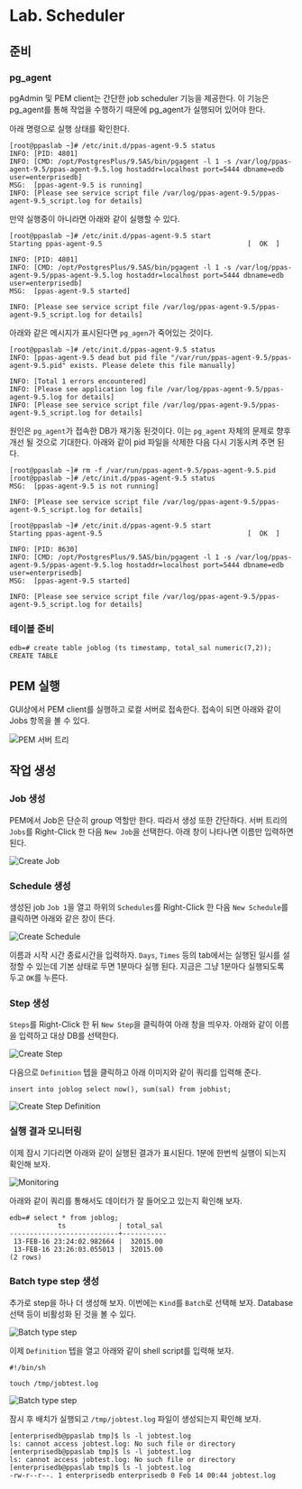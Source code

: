 # Lab. Scheduler

## 준비

### pg_agent

pgAdmin 및 PEM client는 간단한 job scheduler 기능을 제공한다. 이 기능은 pg_agent를 통해 작업을 수행하기 때문에 pg_agent가 실행되어 있어야 한다.

아래 명령으로 실행 상태를 확인한다.
```
[root@ppaslab ~]# /etc/init.d/ppas-agent-9.5 status
INFO: [PID: 4801]
INFO: [CMD: /opt/PostgresPlus/9.5AS/bin/pgagent -l 1 -s /var/log/ppas-agent-9.5/ppas-agent-9.5.log hostaddr=localhost port=5444 dbname=edb user=enterprisedb]
MSG:  [ppas-agent-9.5 is running]
INFO: [Please see service script file /var/log/ppas-agent-9.5/ppas-agent-9.5_script.log for details]
```

만약 실행중이 아니라면 아래와 같이 실행할 수 있다.

```
[root@ppaslab ~]# /etc/init.d/ppas-agent-9.5 start
Starting ppas-agent-9.5                                    [  OK  ]

INFO: [PID: 4801]
INFO: [CMD: /opt/PostgresPlus/9.5AS/bin/pgagent -l 1 -s /var/log/ppas-agent-9.5/ppas-agent-9.5.log hostaddr=localhost port=5444 dbname=edb user=enterprisedb]
MSG:  [ppas-agent-9.5 started]

INFO: [Please see service script file /var/log/ppas-agent-9.5/ppas-agent-9.5_script.log for details]
```

아래와 같은 메시지가 표시된다면 `pg_agen`가 죽어있는 것이다.

```
[root@ppaslab ~]# /etc/init.d/ppas-agent-9.5 status
INFO: [ppas-agent-9.5 dead but pid file "/var/run/ppas-agent-9.5/ppas-agent-9.5.pid" exists. Please delete this file manually]

INFO: [Total 1 errors encountered]
INFO: [Please see application log file /var/log/ppas-agent-9.5/ppas-agent-9.5.log for details]
INFO: [Please see service script file /var/log/ppas-agent-9.5/ppas-agent-9.5_script.log for details]
```

원인은 `pg_agent`가 접속한 DB가 재기동 된것이다. 이는 `pg_agent` 자체의 문제로 향후 개선 될 것으로 기대한다. 아래와 같이 pid 파일을 삭제한 다음 다시 기동시켜 주면 된다.

```
[root@ppaslab ~]# rm -f /var/run/ppas-agent-9.5/ppas-agent-9.5.pid
[root@ppaslab ~]# /etc/init.d/ppas-agent-9.5 status
MSG:  [ppas-agent-9.5 is not running]

INFO: [Please see service script file /var/log/ppas-agent-9.5/ppas-agent-9.5_script.log for details]

[root@ppaslab ~]# /etc/init.d/ppas-agent-9.5 start
Starting ppas-agent-9.5                                    [  OK  ]

INFO: [PID: 8630]
INFO: [CMD: /opt/PostgresPlus/9.5AS/bin/pgagent -l 1 -s /var/log/ppas-agent-9.5/ppas-agent-9.5.log hostaddr=localhost port=5444 dbname=edb user=enterprisedb]
MSG:  [ppas-agent-9.5 started]

INFO: [Please see service script file /var/log/ppas-agent-9.5/ppas-agent-9.5_script.log for details]

```

### 테이블 준비

```
edb=# create table joblog (ts timestamp, total_sal numeric(7,2));
CREATE TABLE
```

## PEM 실행

GUI상에서 PEM client를 실행하고 로컬 서버로 접속한다. 접속이 되면 아래와 같이 Jobs 항목을 볼 수 있다.

![PEM 서버 트리](images/206_00_prepare.png)

## 작업 생성

### Job 생성

PEM에서 Job은 단순히 group 역할만 한다. 따라서 생성 또한 간단하다. 서버 트리의 `Jobs`를 Right-Click 한 다음 `New Job`을 선택한다.
아래 창이 나타나면 이름만 입력하면 된다.

![Create Job](images/206_01_create_job.png)

### Schedule 생성

생성된 job `Job 1`을 열고 하위의 `Schedules`를 Right-Click 한 다음 `New Schedule`를 클릭하면 아래와 같은 창이 뜬다.

![Create Schedule](images/206_02_01_define_schedule.png)

이름과 시작 시간 종료시간을 입력하자. `Days`, `Times` 등의 tab에서는 실행된 일시를 설정할 수 있는데 기본 상태로 두면 1분마다 실행 된다. 지금은 그냥 1분마다 실행되도록 두고 `OK`를 누른다.

### Step 생성

`Steps`를 Right-Click 한 뒤 `New Step`을 클릭하여 아래 창을 띄우자.
아래와 같이 이름을 입력하고 대상 DB를 선택한다.

![Create Step](./images/206_03_01_define_step.png)

다음으로 `Definition` 텝을 클릭하고 아래 이미지와 같이 쿼리를 입력해 준다.

```
insert into joblog select now(), sum(sal) from jobhist;
```
![Create Step Definition](./images/206_03_02_define_step_definition.png)

### 실행 결과 모니터링

이제 잠시 기다리면 아래와 같이 실행된 결과가 표시된다. 1분에 한번씩 실행이 되는지 확인해 보자.

![Monitoring](./images/206_04_01_monitoring.png)

아래와 같이 쿼리를 통해서도 데이터가 잘 들어오고 있는지 확인해 보자.

```
edb=# select * from joblog;
            ts             | total_sal 
---------------------------+-----------
 13-FEB-16 23:24:02.982664 |  32015.00
 13-FEB-16 23:26:03.055013 |  32015.00
(2 rows)

```

### Batch type step 생성

추가로 step을 하나 더 생성해 보자. 이번에는 `Kind`를 `Batch`로 선택해 보자. Database 선택 등이 비활성화 된 것을 볼 수 있다.

![Batch type step](./images/206_05_01_betch_type.png)

이제 `Definition` 텝을 열고 아래와 같이 shell script를 입력해 보자.

```
#!/bin/sh

touch /tmp/jobtest.log
```

![Batch type step](./images/206_05_02_betch_type_definition.png)

잠시 후 배치가 실행되고 `/tmp/jobtest.log` 파일이 생성되는지 확인해 보자.

```
[enterprisedb@ppaslab tmp]$ ls -l jobtest.log
ls: cannot access jobtest.log: No such file or directory
[enterprisedb@ppaslab tmp]$ ls -l jobtest.log
ls: cannot access jobtest.log: No such file or directory
[enterprisedb@ppaslab tmp]$ ls -l jobtest.log
-rw-r--r--. 1 enterprisedb enterprisedb 0 Feb 14 00:44 jobtest.log
```